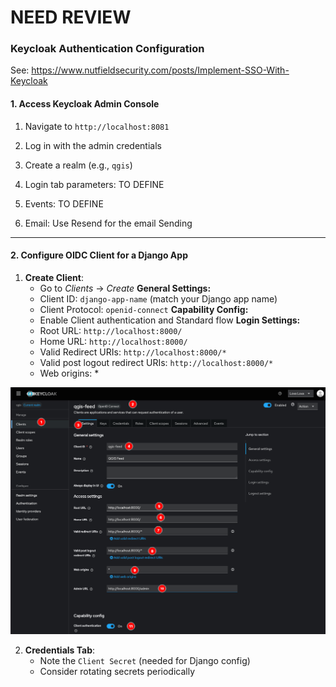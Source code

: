 # NEED REVIEW

### **Keycloak Authentication Configuration**

See: https://www.nutfieldsecurity.com/posts/Implement-SSO-With-Keycloak 

#### **1. Access Keycloak Admin Console**
1. Navigate to `http://localhost:8081`
2. Log in with the admin credentials
3. Create a realm (e.g., `qgis`) 

4. Login tab parameters: TO DEFINE
5. Events: TO DEFINE
6. Email: Use Resend for the email Sending



---

#### **2. Configure OIDC Client for a Django App**
1. **Create Client**:
   - Go to *Clients* → *Create*
   **General Settings:**
   - Client ID: `django-app-name` (match your Django app name)
   - Client Protocol: `openid-connect`
   **Capability Config:**
   - Enable Client authentication and Standard flow
   **Login Settings:**
   - Root URL: `http://localhost:8000/`
   - Home URL: `http://localhost:8000/`
   - Valid Redirect URIs: `http://localhost:8000/*`
   - Valid post logout redirect URIs: `http://localhost:8000/*`
   - Web origins: *

![Add user role](./media/client-settings.png)

2. **Credentials Tab**:
   - Note the `Client Secret` (needed for Django config)
   - Consider rotating secrets periodically
